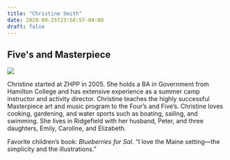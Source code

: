 ```yaml
---
title: "Christine Smith"
date: 2020-09-25T23:58:57-04:00
draft: false
---
```


## Five's and Masterpiece

![](/about/meet-our-staff/christine-smith.jpeg)

Christine started at ZHPP in 2005. She holds a BA in Government from Hamilton College and has extensive experience as a summer camp instructor and activity director. Christine teaches the highly successful Masterpiece art and music program to the Four’s and Five’s. Christine loves cooking, gardening, and water sports such as boating, sailing, and swimming. She lives in Ridgefield with her husband, Peter, and three daughters, Emily, Caroline, and Elizabeth.

Favorite children’s book: *Blueberries for Sal*. “I love the Maine setting—the simplicity and the illustrations.”
